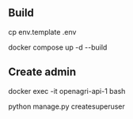 ## Build
cp env.template .env

docker compose up -d --build

## Create admin
docker exec -it openagri-api-1 bash

python manage.py createsuperuser